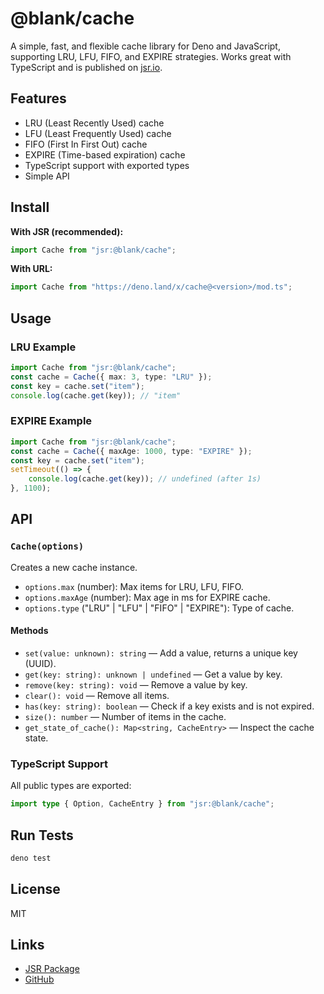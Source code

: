 # @blank/cache

A simple, fast, and flexible cache library for Deno and JavaScript, supporting LRU, LFU, FIFO, and EXPIRE strategies. Works great with TypeScript and is published on [jsr.io](https://jsr.io/@blank/cache).

## Features

-   LRU (Least Recently Used) cache
-   LFU (Least Frequently Used) cache
-   FIFO (First In First Out) cache
-   EXPIRE (Time-based expiration) cache
-   TypeScript support with exported types
-   Simple API

## Install

**With JSR (recommended):**

```ts
import Cache from "jsr:@blank/cache";
```

**With URL:**

```ts
import Cache from "https://deno.land/x/cache@<version>/mod.ts";
```

## Usage

### LRU Example

```ts
import Cache from "jsr:@blank/cache";
const cache = Cache({ max: 3, type: "LRU" });
const key = cache.set("item");
console.log(cache.get(key)); // "item"
```

### EXPIRE Example

```ts
import Cache from "jsr:@blank/cache";
const cache = Cache({ maxAge: 1000, type: "EXPIRE" });
const key = cache.set("item");
setTimeout(() => {
	console.log(cache.get(key)); // undefined (after 1s)
}, 1100);
```

## API

### `Cache(options)`

Creates a new cache instance.

-   `options.max` (number): Max items for LRU, LFU, FIFO.
-   `options.maxAge` (number): Max age in ms for EXPIRE cache.
-   `options.type` ("LRU" | "LFU" | "FIFO" | "EXPIRE"): Type of cache.

#### Methods

-   `set(value: unknown): string` — Add a value, returns a unique key (UUID).
-   `get(key: string): unknown | undefined` — Get a value by key.
-   `remove(key: string): void` — Remove a value by key.
-   `clear(): void` — Remove all items.
-   `has(key: string): boolean` — Check if a key exists and is not expired.
-   `size(): number` — Number of items in the cache.
-   `get_state_of_cache(): Map<string, CacheEntry>` — Inspect the cache state.

### TypeScript Support

All public types are exported:

```ts
import type { Option, CacheEntry } from "jsr:@blank/cache";
```

## Run Tests

```sh
deno test
```

## License

MIT

## Links

-   [JSR Package](https://jsr.io/@blank/cache)
-   [GitHub](https://github.com/kiritocode1/Blank-Cache)
